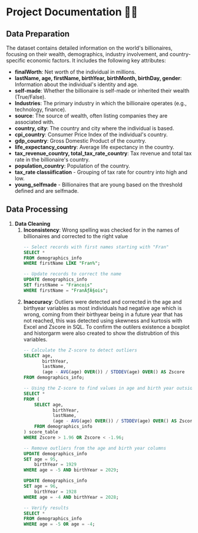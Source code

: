 # Project Documentation 📁📝

## Data Preparation
The dataset contains detailed information on the world's billionaires, focusing on their wealth, demographics, industry involvement, and country-specific economic factors. It includes the following key attributes:
 * **finalWorth**: Net worth of the individual in millions.
 * **lastName, age, firstName, birthYear, birthMonth, birthDay, gender**: Information about the individual's identity and age.
 * **self-made**: Whether the billionaire is self-made or inherited their wealth (True/False).
 * **Industries**: The primary industry in which the billionaire operates (e.g., technology, finance).
 * **source**: The source of wealth, often listing companies they are associated with.
 * **country, city**: The country and city where the individual is based.
 * **cpi_country**: Consumer Price Index of the individual's country.
 * **gdp_country**: Gross Domestic Product of the country.
 * **life_expectancy_country**: Average life expectancy in the country.
 * **tax_revenue_country, total_tax_rate_country**: Tax revenue and total tax rate in the billionaire's country.
 * **population_country**: Population of the country.
 * **tax_rate classiification** - Grouping of tax rate for country into high and low.
 * **young_selfmade** - Billionaires that are young based on the threshold defined and are selfmade.

## Data Processing 
1. **Data Cleaning**
   1. **Inconsistency**: Wrong spelling was checked for in the names of billionaires and corrected to the right value
      ```sql
      -- Select records with first names starting with "Fran"
      SELECT * 
      FROM demographics_info
      WHERE firstName LIKE "Fran%";
      
      -- Update records to correct the name
      UPDATE demographics_info
      SET firstName = "Francois"
      WHERE firstName = "FranÃƒÂ§ois";
      
   2. **Inaccuracy**: Outliers were detected and corrected in the age and birthyear variables as most individuals had negative age which is wrong, coming from their birthyear being in a future year that has not reached, this was detected using skewness and kurtosis with Excel and Zscore in SQL. To confirm the outilers existence a boxplot and historgarm were also created to show the distrubtion of this variables. 
      ```sql
      -- Calculate the Z-score to detect outliers
      SELECT age,
             birthYear,
             lastName,
             (age - AVG(age) OVER()) / STDDEV(age) OVER() AS Zscore
      FROM demographics_info;
      
      -- Using the Z-score to find values in age and birth year outside (above/below) 2 standard deviations from the mean
      SELECT * 
      FROM (
          SELECT age,
                 birthYear,
                 lastName,
                 (age - AVG(age) OVER()) / STDDEV(age) OVER() AS Zscore
          FROM demographics_info
      ) score_table
      WHERE Zscore > 1.96 OR Zscore < -1.96;

      -- Remove outliers from the age and birth year columns
      UPDATE demographics_info
      SET age = 95,
          birthYear = 1929
      WHERE age = -5 AND birthYear = 2029;
      
      UPDATE demographics_info
      SET age = 96,
          birthYear = 1928
      WHERE age = -4 AND birthYear = 2028;
      
      -- Verify results
      SELECT *
      FROM demographics_info
      WHERE age = -5 OR age = -4;






